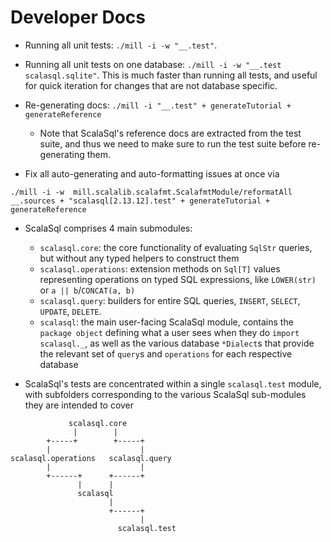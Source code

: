 
# Developer Docs

* Running all unit tests: `./mill -i -w "__.test"`. 

* Running all unit tests on one database: `./mill -i -w "__.test scalasql.sqlite"`. This
  is much faster than running all tests, and useful for quick iteration for changes that
  are not database specific.

* Re-generating docs: `./mill -i "__.test" + generateTutorial + generateReference`
    * Note that ScalaSql's reference docs are extracted from the test suite, and thus we need
      to make sure to run the test suite before re-generating them.

* Fix all auto-generating and auto-formatting issues at once via
```
./mill -i -w  mill.scalalib.scalafmt.ScalafmtModule/reformatAll __.sources + "scalasql[2.13.12].test" + generateTutorial + generateReference
```

* ScalaSql comprises 4 main submodules:
    * `scalasql.core`: the core functionality of evaluating `SqlStr` queries, but without any typed
      helpers to construct them
    * `scalasql.operations`: extension methods on `Sql[T]` values representing operations on typed
      SQL expressions, like `LOWER(str)` or `a || b`/`CONCAT(a, b)`
    * `scalasql.query`: builders for entire SQL queries, `INSERT`, `SELECT`, `UPDATE`, `DELETE`.
    * `scalasql`: the main user-facing ScalaSql module, contains the `package object` defining
      what a user sees when they do `import scalasql._`, as well as the various database `*Dialect`s
      that provide the relevant set of `query`s and `operations` for each respective database

* ScalaSql's tests are concentrated within a single `scalasql.test` module, with subfolders
  corresponding to the various ScalaSql sub-modules they are intended to cover

```
             scalasql.core
              |        |
        +-----+        +-----+
        |                    |
scalasql.operations   scalasql.query
        |                    |
        +------+      +------+
               |      |
               scalasql
                      |
                      +------+
                             |
                        scalasql.test
```